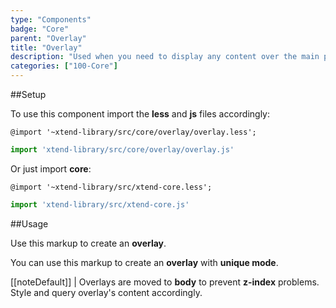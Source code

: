 ```yaml
---
type: "Components"
badge: "Core"
parent: "Overlay"
title: "Overlay"
description: "Used when you need to display any content over the main page, not only modals."
categories: ["100-Core"]
---
```


##Setup

To use this component import the **less** and **js** files accordingly:

```less
@import '~xtend-library/src/core/overlay/overlay.less';
```

```jsx
import 'xtend-library/src/core/overlay/overlay.js'
```

Or just import **core**:

```less
@import '~xtend-library/src/xtend-core.less';
```

```jsx
import 'xtend-library/src/xtend-core.js'
```

##Usage

Use this markup to create an **overlay**.

<script type="text/plain" class="language-markup">
  <button type="button" data-xt-overlay="{ targets: '#overlay--custom' }">
    <!-- content -->
  </button>
  <div class="overlay" id="overlay--custom">
    <div class="overlay-container">
      <div class="overlay-inner">
        <!-- content -->
      </div>
    </div>
  </div>
</script>

You can use this markup to create an **overlay** with **unique mode**.

<script type="text/plain" class="language-markup">
<div class="overlay active" id="overlay--custom" data-xt-overlay="{ on: false }">
  <div class="overlay-container">
    <div class="overlay-inner">
      <!-- content -->
    </div>
  </div>
</div>
</script>

[[noteDefault]]
| Overlays are moved to **body** to prevent **z-index** problems. Style and query overlay's content accordingly.
